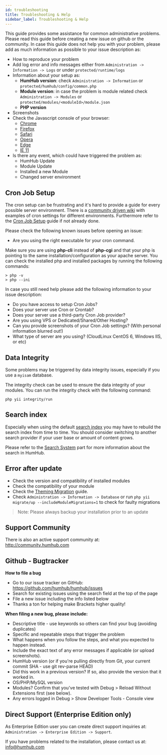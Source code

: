 ```yaml
---
id: troubleshooting
title: Troubleshooting & Help
sidebar_label: Troubleshooting & Help
---
```


This guide provides some assistance for common administrative problems. Please read this guide before creating a new
issue on github or the community. In case this guide does not help you with your problem, please add as much
information as possible to your issue description as:

- How to reproduce your problem
- Add log error and info messages either from `Administration -> Information -> Logs` or under `protected/runtime/logs`
- Information about your setup as:
  - **HumHub version**: check `Administration -> Information` or `protected/humhub/config/common.php` 
  - **Module version**: in case the problem is module related check `Administration -> Modules` or `protected/modules/<moduleId>/module.json`
  - **PHP version**
- Screenshots
- Check the Javascript console of your browser: 
  - [Chrome](https://developers.google.com/web/tools/chrome-devtools/console/)
  - [Firefox](https://developer.mozilla.org/en-US/docs/Tools/Web_Console/Opening_the_Web_Console)
  - [Safari](https://developer.apple.com/library/archive/documentation/NetworkingInternetWeb/Conceptual/Web_Inspector_Tutorial/EnableWebInspector/EnableWebInspector.html)
  - [Opera](https://dev.opera.com/extensions/testing/)
  - [Edge](https://docs.microsoft.com/en-us/microsoft-edge/devtools-guide/console)
  - [IE 11](https://msdn.microsoft.com/en-us/library/hh968260(v=vs.85).aspx)
 - Is there any event, which could have triggered the problem as:
   - HumHub Update
   - Module Update
   - Installed a new Module
   - Changed server environment

Cron Job Setup
----------------------------------------

The cron setup can be frustrating and it's hard to provide a guide for every possible server environment. There is a
[community driven wiki](https://community.humhub.com/s/installation-and-setup/wiki/page/view?title=Cron+Job+Setup) with
examples of cron settings for different environments. Furthermore refer to the [Cron Job Setup](cron-jobs.md) guide if not already done.

Please check the following known issues before opening an issue:

- Are you using the right executable for your cron command.

Make sure you are using **php-cli** instead of **php-cgi** and that your php is pointing to the same installation/configuration
as your apache server. You can check the installed php and installed packages by running the following commands:

```
> php -v
> php --ini
```

In case you still need help please add the following information to your issue description:

- Do you have access to setup Cron Jobs?
- Does your server use Cron or Crontab?
- Does your server use a third-party Cron Job provider?
- Are you using VPS or Dedicated/Shared/Other Hosting?
- Can you provide screenshots of your Cron Job settings? (With personal information blurred out!)
- What type of server are you using? (CloudLinux CentOS 6, Windows IIS, or etc)

Data Integrity
-----------------------------------------

Some problems may be triggered by data integrity issues, especially if you use a `myisam` database.

The integrity check can be used to ensure the data integrity of your modules.
You can run the integrity check with the following command:

```
php yii integrity/run
```

Search index
-----------------------------------------

Especially when using the default [search index](search.md) you may have to rebuild the search index from time to time.
You should consider switching to another search provider if your user base or amount of content grows.

Please refer to the [Search System](search.md) part for more information about the search in HumHub.

Error after update
-----------------------------------------

- Check the version and compatibility of installed modules
- Check the compatibility of your module
- Check the [Theming Migration](../theme/migrate.md) guide.
- Check `Administration -> Information -> Database` or run `php yii migrate/up --includeModuleMigrations=1` to check for faulty migrations

> Note: Please always backup your installation prior to an update

Support Community
-----------------

There is also an active support community at: http://community.humhub.com


Github - Bugtracker
-------------------

**How to file a bug**
- Go to our issue tracker on GitHub: https://github.com/humhub/humhub/issues
- Search for existing issues using the search field at the top of the page
- File a new issue including the info listed below
- Thanks a ton for helping make Brackets higher quality!

**When filing a new bug, please include:**

- Descriptive title - use keywords so others can find your bug (avoiding duplicates)
- Specific and repeatable steps that trigger the problem
- What happens when you follow the steps, and what you expected to happen instead.
- Include the exact text of any error messages if applicable (or upload screenshots).
- HumHub version (or if you're pulling directly from Git, your current commit SHA - use git rev-parse HEAD)
- Did this work in a previous version? If so, also provide the version that it worked in.
- OS/PHP/MySQL version
- Modules? Confirm that you've tested with Debug > Reload Without Extensions first (see below).
- Any errors logged in Debug > Show Developer Tools - Console view

Direct Support (Enterprise Edition only)
----------------------------------------

As Enterprise Edition user you can create direct support inquiries at: 
`Administration -> Enterprise Edition -> Support`.

If you have problems related to the installation, please contact us at: info@humhub.com

